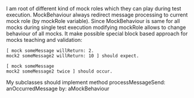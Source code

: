 I am root of different kind of mock roles which they can play during test execution.
MockBehaviour always redirect message processing to current mock role (by mockRole variable).
Since MockBehaviour is same for all mocks during single test execution modifying mockRole allows to change behaviour of all mocks. It make possible special block based approach for mocks teaching and validation: 

	[ mock someMessage willReturn: 2.
	mock2 someMessage2 willReturn: 10 ] should expect. 

	[ mock someMessage 
	mock2 someMessage2 twice ] should occur. 

My subclasses should implement method
	processMessageSend: anOccurredMessage by: aMockBehaviour